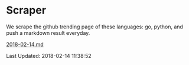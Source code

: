 # Scraper

We scrape the github trending page of these languages: go, python, and push a markdown result everyday.

[2018-02-14.md](https://github.com/borays/Scraper/blob/master/2018-02-14.md)

Last Updated: 2018-02-14 11:38:52